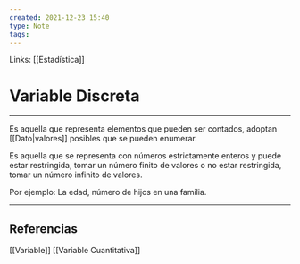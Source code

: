 ```yaml
---
created: 2021-12-23 15:40
type: Note
tags:
---
```


Links: [[Estadística]]

# Variable Discreta
---

Es aquella que representa elementos que pueden ser contados, adoptan [[Dato|valores]] posibles que se pueden enumerar.

Es aquella que se representa con números estrictamente enteros y puede estar restringida, tomar un número finito de valores o no estar restringida, tomar un número infinito de valores.

Por ejemplo: La edad, número de hijos en una familia.

---

## Referencias
[[Variable]]
[[Variable Cuantitativa]]